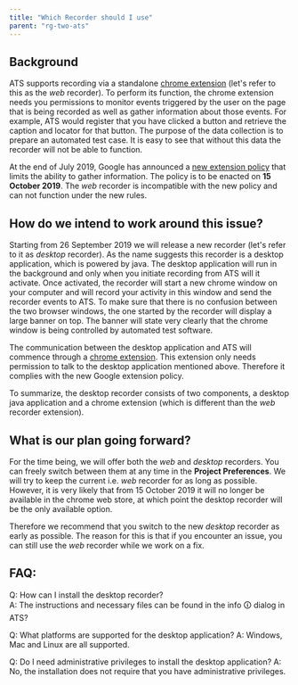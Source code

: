 ```yaml
---
title: "Which Recorder should I use"
parent: "rg-two-ats"
---
```


## Background

ATS supports recording via a standalone [chrome extension](https://chrome.google.com/webstore/detail/mendix-ats-test-recorder/kblpnkkjafjgehchjgoacgobnbmfegcp) (let's refer to this as the *web* recorder).
To perform its function, the chrome extension needs you permissions to monitor events triggered by the user on the page that is being recorded as well as gather information about those events.
For example, ATS would register that you have clicked a button and retrieve the caption and locator for that button. The purpose of the data collection is to prepare an automated test case.
It is easy to see that without this data the recorder will not be able to function.

At the end of July 2019, Google has announced a [new extension policy](https://blog.chromium.org/2019/07/project-strobe-updates.html) that limits the ability to gather information.
The policy is to be enacted on **15 October 2019**. The *web* recorder is incompatible with the new policy and can not function under the new rules.

## How do we intend to work around this issue?

Starting from 26 September 2019 we will release a new recorder (let's refer to it as *desktop* recorder).
As the name suggests this recorder is a desktop application, which is powered by java.
The desktop application will run in the background and only when you initiate recording from ATS will it activate.
Once activated, the recorder will start a new chrome window on your computer and will record your activity in this window and send the recorder events to ATS.
To make sure that there is no confusion between the two browser windows, the one started by the recorder will display a large banner on top.
The banner will state very clearly that the chrome window is being controlled by automated test software.

The communication between the desktop application and ATS will commence through a [chrome extension](https://chrome.google.com/webstore/detail/ats-desktop-recorder/bbhjdcfbnbpoffamjgjkfionmnhciife).
This extension only needs permission to talk to the desktop application mentioned above. Therefore it complies with the new Google extension policy.

To summarize, the desktop recorder consists of two components, a desktop java application and a chrome extension (which is different than the *web* recorder extension).

## What is our plan going forward?

For the time being, we will offer both the *web* and *desktop* recorders. You can freely switch between them at any time in the **Project Preferences**.
We will try to keep the current i.e. *web* recorder for as long as possible.
However, it is very likely that from 15 October 2019 it will no longer be available in the chrome web store, at which point the desktop recorder will be the only available option.

Therefore we recommend that you switch to the new *desktop* recorder as early as possible.
The reason for this is that if you encounter an issue, you can still use the *web* recorder while we work on a fix.

## FAQ:

Q: How can I install the desktop recorder?  
A: The instructions and necessary files can be found in the info 🛈 dialog in ATS?

Q: What platforms are supported for the desktop application?
A: Windows, Mac and Linux are all supported.

Q: Do I need administrative privileges to install the desktop application?
A: No, the installation does not require that you have administrative privileges.





